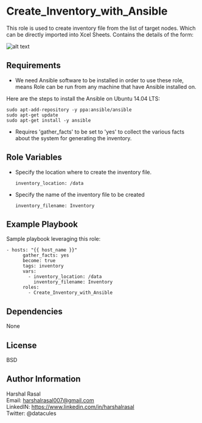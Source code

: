 Create_Inventory_with_Ansible
=========

This role is used to create inventory file from the list of target nodes. Which can be directly imported into Xcel Sheets. Contains the details of the form:

![alt text](https://github.com/hvrcharon1/Create_Inventory_with_Ansible/master/AnsibleInventory.png)


Requirements
------------

* We need Ansible software to be installed in order to use these role, means Role can be run from any machine that have Ansible installed on.

Here are the steps to install the Ansible on Ubuntu 14.04 LTS:

	sudo apt-add-repository -y ppa:ansible/ansible  
	sudo apt-get update  
	sudo apt-get install -y ansible


* Requires 'gather_facts' to be set to 'yes' to collect the various facts about the system for generating the inventory.

Role Variables
--------------

* Specify the location where to create the inventory file.
	      
	  inventory_location: /data

* Specify the name of the inventory file to be created

	  inventory_filename: Inventory

Example Playbook
----------------

Sample playbook leveraging this role:

  	- hosts: "{{ host_name }}"
    	  gather_facts: yes
      	  become: true
    	  tags: inventory
    	  vars:
      	    - inventory_location: /data
              inventory_filename: Inventory
    	  roles:
      	    - Create_Inventory_with_Ansible

Dependencies
------------

None

License
-------

BSD

Author Information
------------------

Harshal Rasal  
Email: harshalrasal007@gmail.com  
LinkedIN: https://www.linkedin.com/in/harshalrasal  
Twitter: @datacules 
